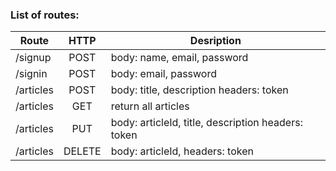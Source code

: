 ### List of routes:

| Route                 |  HTTP  | Desription                                           |
| --------------------- |:------:| ---------------------------------------------------- |
| /signup               | POST   | body: name, email, password                          |
| /signin               | POST   | body: email, password                                |
| /articles             | POST   | body: title, description headers: token              |
| /articles             | GET    | return all articles                                  |
| /articles             | PUT    | body: articleId, title, description headers: token   |
| /articles             | DELETE | body: articleId, headers: token                      |
